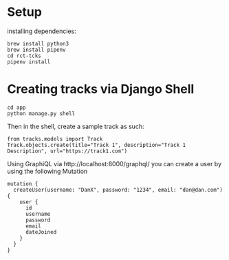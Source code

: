

# Setup
installing dependencies:

    brew install python3
    brew install pipenv
    cd rct-tcks
    pipenv install
    
    
    
# Creating tracks via Django Shell
    
    cd app
    python manage.py shell
    
Then in the shell, create a sample track as such:

    from tracks.models import Track
    Track.objects.create(title="Track 1", description="Track 1 Description", url="https://track1.com")

Using GraphiQL via http://localhost:8000/graphql/ you can create a user by using the following Mutation

    mutation {
      createUser(username: "DanX", password: "1234", email: "dan@dan.com") {
        user {
          id
          username
          password
          email
          dateJoined
        }
      }
    }
